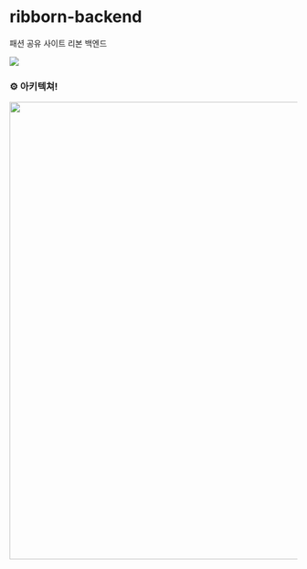 # ribborn-backend
패션 공유 사이트 리본 백엔드

<image src="https://img.shields.io/website?down_message=DOWN&up_message=UP&label=server&url=http://13.125.117.133:8080/health"/>  

### ⚙️ 아키텍쳐!
<image width="800" src="https://user-images.githubusercontent.com/76610357/160749647-ba24cedc-c447-4628-9c6a-a7f92b87971b.png"/>
<!-- 
 
# 친구와 함께 하는 1:1 화상 토론 서비스, WEPEECH 🍑

<br>
<br>

<div align=center> <img src = "https://user-images.githubusercontent.com/57132148/171787944-2d5b6105-b809-438d-8fd8-06521f4e5c97.png" width="600" height="400"> <a href="https://wepeech.com/"><img width="200" alt="modal1" src="https://user-images.githubusercontent.com/57132148/172310521-cca6bb2a-a351-44c3-bc38-bc0156d4111c.png">
</a> </div>

<br>
<br>


---
# 프로젝트 기간
> 2022년 4월 22일 ~ 2022년 6월 3일 (6주)

# 최종 발표영상
> [위피치 발표 영상 바로가기](https://www.youtube.com/watch?v=V20WB3ELn1s)

## ✨Overview

관전자들과 함께 하는 1:1 화상 토론

## 👀위피치 핵심 서비스

|실시간 화상 채팅|실시간 채팅|
---|---
|![wepeech-실시간 화상](https://user-images.githubusercontent.com/57132148/171780270-911ab894-3e5d-4ba3-8e93-5aec6f567a37.gif)|![wepeech-실시간 채팅](https://user-images.githubusercontent.com/57132148/171780204-f7fafb7e-da69-4e23-a4e3-26b454478b49.gif)|

|패널 참여|토론 타이머|
---|---
|![wepeech-패널 입장](https://user-images.githubusercontent.com/57132148/171780228-ec28fef4-5698-4b63-9b24-721de3ae388d.gif)|<img src = "https://user-images.githubusercontent.com/57132148/171780394-ec8c2c31-e37f-4982-a773-55bc73a200a9.gif" width="430" height="280"/>|



## ✨ 주요 기능

    - webRTC를 통한 실시간 화상 토론
    - WebSocket과 Stomp를 이용한 실시간 채팅
    - 토론자와 패널의 분리
    - 토론 시간을 설정하고 참여자 모두에게 보여지는 타이머

### 🖥️ 개발 환경

---

🖱**Backend**
- IntelliJ
- spring boot 2.6.7
- spring-boot-jpa
- Spring Security
- Java 8
- AWS EC2
- mysql
- redis
- jsoup

🖱**Web RTC**
- openvidu 2.21.1

🖱**CI/CD**
- aws ec2
- docker
- nginx
- jenkins

### 💫 서비스 아키텍처

---

![KakaoTalk_Photo_2022-06-07-20-35-10](https://user-images.githubusercontent.com/98947838/172370024-431d5b03-7c97-4ecb-85aa-590856f86cd8.png)



### ✨Jenkins를 이용한 CD 구축 및 SSL 인증서 적용

---

제가 담당하여 서비스 아키텍처와 같이, Jenkins의 pipeline을 이용하여 자동 배포를 구축하였습니다. Gitlab webhook을 설정하여 Jenkins에 빌드 트리거를 설정했고, 이에 따라 Gitlab에서 master 브랜치에 push하면 자동으로 배포될 수 있도록 구축하여 개발하는 과정에서 배포로 인한 시간 낭비를 줄였습니다.
백엔드 및 redis, openvidu 는 docker container로 배포하였습니다. 그리고 letsencrypt를 이용하여 ssl 인증서를 적용하였고, 백엔드는 api. 경로로 8443포트를 사용합니다.

### ✨기술 특이점

- WebRTC (Openvidu)

Openvidu 서버와의 통신만으로 그치지 않고, 백앤드 서버의 DB에 접근하여 다양한 기능을 구현하였습니다. 토론방 생성 시 발표자의 정보를 메인DB에 저장하고, 방 입장 시 발표자만이 midea stream할 수 있도록 Publisher role을 부여하고, 패널은 미디어 접근 없이 subscribe만 할 수 있게 되어있습니다.

- Redis

stomp의 외부 브로커 역할 로서 sub/pub 기능을 이용한 채팅 기능 구현

토론방에 입장하는 참여자들의 token 정보를 redis cache 메모리에 저장하여 expire time을 2시간으로 지정했습니다. 상대 참여자의 입/퇴장 여부와 관계 없이 만들어진 방이더라도 2시간 후에는 sessionName이 삭제되고 종료된 방으로 표시될 수 있게 구현했습니다.

- SSE

단방향 통신으로 토론방 방장이 시작하기를 눌렀을 때 토론방 내부 모든 유저의 타이머가 시작할 수 있도록 구현했습니다.

- WebSocket (Stomp)

양방향 통신으로 토론방 내 채팅 기능을 구현했습니다.

- 배포

도커, Jenkins를 이용한 자동 배포를 구현하였습니다.

### 👨‍👩‍👧 협업 툴

---

- Git
- Notion
- Slack
- Figma

### 🎨 와이어 프레임

---

![wepeech frame](https://user-images.githubusercontent.com/57132148/172509234-310f5a2c-e5f8-42a2-806b-9d200851f831.png)

### 🤖 ERD

---

<img width="739" alt="image" src="https://user-images.githubusercontent.com/98947838/172311261-22d43691-870c-4bdb-9d38-3e9190ee6a9f.png">

### ✨코드 컨벤션

---

```java
- class 명 : 명사, UpperCamelCase (UserController)
        - package 명: 소문자, 단어 추가될 경우에도 소문자 (username)
        - 함수 명: 동사, CamelCase (getUserId(), isNormal())
        - URL: KebabCase (/user-email-page)
        - 객체 이름을 함수 이름에 중복해서 넣지 않는다. (line.getLength()/line.lineGetLength())
        - 누구나 알 수 있는 쉬운 단어로 네이밍!
        - 컬렉션은 복수형을 사용하거나 컬렉션을 명시해준다. (List ids, Map<User, Int> userToIdMap ...)
        - 이중적인 의미를 가지는 단어는 지양한다. (event, design ...)
        - 의도가 드러난다면 되도록 짧은 이름을 선택한다. (retreiveUser() (X) / getUser() (O))
        - 단, 축약형을 선택하는 경우는 개발자의 의도가 명백히 전달되는 경우이다. 명백히 전달이 안된다면 축약형보다 서술형이 더 좋다.
        - LocalDateTime -> xxxAt, LocalDate -> xxxDt로 네이밍
        - 객체를 조회하는 함수는 JPA Repository에서 findXxx 형식의 네이밍 쿼리메소드를 사용하므로 개발자가 작성하는 Service단에서는 되도록이면 getXxx를 사용하자.

        코드 스타일을 적용시키고 항상 코딩 작업을 마친 후에는 reformat code(단축키 : cmd + alt + L)을 통해 간격, 공백등의 코드 스타일을 적용시킨다. (코드 스타일을 IDE에 적용시켰다는 전제하에)

        또한 코드에 사용되지 않은 라이브러리를 삭제해준다. (단축키 : ctrl + alt + O)
```

### ✨Structure Convention
```
좋은 설계를 위해 꾸준히 고민하고 리팩토링 작업하는 것을 지향한다.

1. 패키지는 목적별로 묶는다.
    - user(User 관련 패키지), coupon(쿠폰 관련 패키지)
2. Controller에서는 최대한 어떤 Service를 호출할지 결정하는 역할과 Exception처리만을 담당하자.
    - Controller 단에서 로직을 구현하는 것을 지양한다.
    - Controller의 코드 라인 수를 줄이자는 뜻은 절대 아니다.
3. 하나의 메소드와 클래스는 하나의 목적을 두게 만든다.
    - 하나의 메소드 안에서 한가지 일만 해야한다.
    - 하나의 클래스 안에서는 같은 목적을 둔 코드들의 집합이여야한다.
4. 메소드와 클래스는 최대한 작게 만든다.
    - 메소드와 클래스가 커진다면 하나의 클래스나 메소드 안에서 여러 동작을 하고 있을 확률이 크다.
    - 수많은 책임을 떠안은 클래스를 피한다. 큰 클래스 몇 개가 아니라 작은 클래스 여럿으로 이뤄진 시스템이 더욱 바람직하다.
    - 클래스 나누는 것을 두려워하지 말자.
5. 도메인 서비스를 만들어지는 것을 피하자.
    - User라는 도메인이 있을 때, UserService로 만드는 것을 피한다.
    - 이렇게 도메인 네이밍을 딴 서비스가 만들어지면 자연스레 수많은 책임을 떠안은 큰 클래스로 발전될 가능성이 높다.
    - 기능 별로 세분화해서 만들어보자. (UserRegisterService, UserEmailService 등...)
6. DTO 정리
    - Entity별로 디렉토리 나누기
    - entity명+메서드명안의 명사+request/response구분+Dto
    - UpperCamelCase
```

### ✨Git 컨벤션

---

```
FEAT:    새로운 기능을 추가할 경우
FIX:     버그를 고친 경우
STYLE:   코드 포맷 변경, 간단한 수정, 코드 변경이 없는 경우
REFATOR: 프로덕션 코드 리팩토링
DOCS:    문서를 수정한 경우(ex> Swagger)
Rename:  파일 혹은 폴더명 수정 및 이동
Remove:  파일 삭제
CHORE:    빌드 업무 수정(ex> dependency 추가)
```

```bash
커밋 타입: 내용 자세히 적어주기 [#지라이슈넘버]
ex) FEAT: 로그인 rest api 추가 [#지라이슈넘버]
```

### 💡Git Flow 브랜치 전략

---

- Git Flow model을 사용하고, Git 기본 명령어 사용한다.
- Git Flow 사용 브랜치
  - feature - 기능
  - dev - 개발
  - main - 배포
  - fix - 급한 에러 수정
- Git Flow 진행 방식
  1. feature 브랜치가 완성되면 develop 브랜치로 pull request를 통해 merge한다.
     ⇒ pull request가 요청되면, 모든 팀원들이 코드 리뷰를 하여 안전하게 merge한다.
  2. 매 주마다 develop 브랜치를 master 브랜치로 병합하여 배포를 진행한다.
- feature 브랜치 이름 명명 규칙
  - feature/[기능 이름]/[개발자명]
    ex) feature/login/H
    ex) feature/webrtc/G

### 👨‍👩‍👧 Notion

---

모두가 봐야할 공지, 함께 공부해야 할 링크 등을 모아 관리했습니다. 그리고 항상 모든 회의 및 피드백은 기록으로 남겨두어서 잘 반영할 수 있도록 하였습니다. 컨벤션 규칙, 브랜치 전략 등도 노션에 기록하여 모두가 항시 확인할 수 있도록 관리했습니다.

### ✨ EC2 포트 정리
---
|**PORT**|**이름**|
|:---:|:---:|
|8443|HTTPS|
|80|HTTP - HTTPS로 리다이렉트(프론트 페이지지로 리다이렉트)|
|8448|Openvidu|
|6378|Redis|
|3306|MySQL|
|8081|Jenkins|
|8080|Spring boot Docker Container|
|3000|React, NginX Docker Container|

### 😃 팀원 역할

---
![image](https://user-images.githubusercontent.com/48950985/169887325-4f49da9f-54d6-4c32-8ce9-79cee520a530.png)

- **팀원1**
  - openvidu를 통한 WebRTC 기능 구현
  - 백엔드 방 관리 API 구현(토론방 생성, 입장시 토론자/패널 구분, 토론방 나가기)
  - 댓글 생성, 조회, 좋아요
  - 상세페이지 조회 구현
  - ERD 설계/유저플로우 그리기
- **팀원2**
  - react와 redux-toolkit을 활용하여 SPA 구현
  - 프론트 개발(회원가입, 로그인, 회원정보 수정, 메인 화면, 랭킹, 튜토리얼, 마이페이지, 방만들기, 방찾기등, 관리자 페이지 구현)
  - styled-components와 material-ui를 통한 컴포넌트 레이아웃 구현 및 css 스타일링
- **팀원3**
  - Teachable Machine을 통한 운동 인식 구현
  - 운동별 로직을 통한 운동 카운트 기능 및 튜토리얼 구현
  - Openvidu를 통한 게임 내부 정보 실시간 통신
  - 게임 시작, 종료 이벤트 처리 및 실시간 랭킹, 채팅 기능 구현
  - styled-component와 material-ui를 통한 css 스타일링
- **팀장(이현재)**
    - IP 기준으로 oneClick 찬반 토론 기능 구현
    - Docker 를 통해 Spring 서버와 Openvidu 서버를 하나의 인스턴스에서 배포
    - Stomp와 Redis 를 이용한 실시간 채팅 기능 구현


-->
